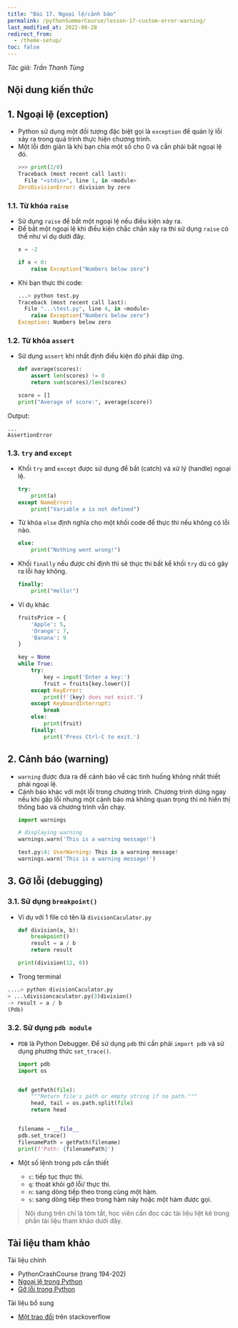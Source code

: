 ```yaml
---
title: "Bài 17. Ngoại lệ/cảnh báo"
permalink: /pythonSummerCourse/lesson-17-custom-error-warning/
last_modified_at: 2022-08-28
redirect_from:
  - /theme-setup/
toc: false
---
```


_Tác giả: Trần Thanh Tùng_

## Nội dung kiến thức

## 1. Ngoại lệ (exception)
- Python sử dụng một đối tượng đặc biệt gọi là `exception` để quản lý lỗi xảy ra trong quá trình thực hiện chương trình.
- Một lỗi đơn giản là khi bạn chia một số cho 0 và cần phải bắt ngoại lệ đó.
  ```py
  >>> print(2/0)
  Traceback (most recent call last):
    File "<stdin>", line 1, in <module>
  ZeroDivisionError: division by zero
  ```

### 1.1. Từ khóa `raise`
- Sử dụng `raise` để bắt một ngoại lệ nếu điều kiện xảy ra.
- Để bắt một ngoại lệ khi điều kiện chắc chắn xảy ra thì sử dụng `raise` có thể như ví dụ dưới đây.
  ```py
  x = -2

  if x < 0:
      raise Exception("Numbers below zero")
  ```
- Khi bạn thực thi code:
  ```py
  ...> python test.py
  Traceback (most recent call last):
    File "...\test.py", line 4, in <module>
      raise Exception("Numbers below zero")
  Exception: Numbers below zero
  ```


### 1.2. Từ khóa `assert`
- Sử dụng `assert` khi nhất định điều kiện đó phải đáp ứng.

  ```py
  def average(scores):
      assert len(scores) != 0
      return sum(scores)/len(scores)

  score = []
  print("Average of score:", average(score))
  ```
Output:
  ```
  ...
  AssertionError
  ```

### 1.3. `try` and `except`
- Khối `try` and `except` được sử dụng để bắt (catch) và xử lý (handle) ngoại lệ.
  ```py
  try:
      print(a)
  except NameError:
      print("Variable a is not defined")
  ```
- Từ khóa `else` định nghĩa cho một khối code để thực thi nếu không có lỗi nào.
  ```py
  else:
      print("Nothing went wrong!")
  ```
- Khối `finally` nếu được chỉ định thì sẽ thực thi bất kể khối `try` dù có gây ra lỗi hay không.
  ```py
  finally:
      print("Hello!")
  ```
- Ví dụ khác
  ```py
  fruitsPrice = {
      'Apple': 5,
      'Orange': 7,
      'Banana': 9
  }

  key = None
  while True:
      try:
          key = input('Enter a key:')
          fruit = fruits[key.lower()]
      except KeyError:
          print(f'{key} does not exist.')
      except KeyboardInterrupt:
          break
      else:
          print(fruit)
      finally:
          print('Press Ctrl-C to exit.')
  ```

## 2. Cảnh báo (warning)
- `warning` được đưa ra để cảnh báo về các tình huống không nhất thiết phải ngoại lệ.
- Cảnh báo khác với một lỗi trong chương trình. Chương trình dừng ngay nếu khi gặp lỗi nhưng một cảnh báo mà không quan trọng thì nó hiển thị thông báo và chương trình vẫn chạy.
  ```py
  import warnings

  # displaying warning
  warnings.warn('This is a warning message!')
  ```
  ```py
  test.py:4: UserWarning: This is a warning message!
  warnings.warn('This is a warning message!')
  ```

## 3. Gỡ lỗi (debugging)
### 3.1. Sử dụng `breakpoint()`
- Ví dụ với 1 file có tên là `divisionCaculator.py`
  ```py
  def division(a, b):
      breakpoint()
      result = a / b
      return result

  print(division(12, 0))
  ```
- Trong terminal
```py
....> python divisionCaculator.py
> ...\divisioncaculator.py(3)division()
-> result = a / b
(Pdb)
```

### 3.2. Sử dụng `pdb module`
- `PDB` là Python Debugger. Để sử dụng `pdb` thì cần phải `import pdb` và sử dụng phương thức `set_trace()`.
  ```py
  import pdb
  import os


  def getPath(file):
      """Return file's path or empty string if no path."""
      head, tail = os.path.split(file)
      return head


  filename = __file__
  pdb.set_trace()
  filenamePath = getPath(filename)
  print(f'Path: {filenamePath}')
  ```

- Một số lệnh trong `pdb` cần thiết
  - `c`: tiếp tục thực thi.
  - `q`: thoát khỏi gỡ lỗi/ thực thi.
  - `n`: sang dòng tiếp theo trong cùng một hàm.
  - `s`: sang dòng tiếp theo trong hàm này hoặc một hàm được gọi.

> Nội dung trên chỉ là tóm tắt, học viên cần đọc các tài liệu liệt kê trong phần tài liệu tham khảo dưới đây.

## Tài liệu tham khảo

Tài liệu chính
- PythonCrashCourse (trang 194-202)
- [Ngoại lệ trong Python](https://realpython.com/python-exceptions/)
- [Gỡ lỗi trong Python](https://realpython.com/python-debugging-pdb/)

Tài liệu bổ sung
- [Một trao đổi](https://stackoverflow.com/questions/12265451/ask-forgiveness-not-permission-explain) trên stackoverflow
